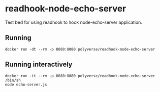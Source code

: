 # readhook-node-echo-server
Test bed for using readhook to hook node-echo-server application.
## Running
```
docker run -dt --rm -p 8080:8080 polyverse/readhook-node-echo-server
```
## Running interactively
```
docker run -it --rm -p 8080:8080 polyverse/readhook-node-echo-server /bin/sh
node echo-server.js
```
